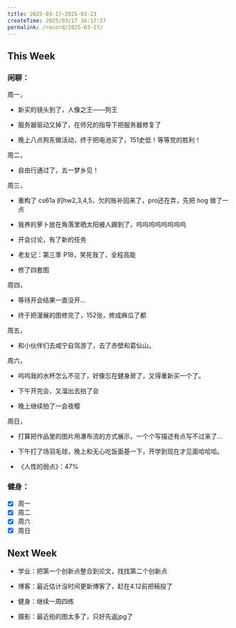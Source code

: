 ```yaml
---
title: 2025-03-17~2025-03-23
createTime: 2025/03/17 16:17:27
permalink: /record/2025-03-17/
---
```


## This Week

### 闲聊：
周一，
- 新买的镜头到了，人像之王——狗王

- 服务器驱动又掉了，在师兄的指导下把服务器修复了

- 晚上八点狗东做活动，终于把电池买了，151史低！等等党的胜利！

周二，
- 自由行通过了，五一梦乡见！

周三，
- 重构了 cs61a 的hw2,3,4,5，欠的账补回来了，pro还在弄，先把 hog 做了一点

- 我养的萝卜放在角落里晒太阳被人踢到了，呜呜呜呜呜呜呜呜

- 开会讨论，有了新的任务

- 老友记：第三季 P18，笑死我了，全程高能

- 修了四套图

周四，
- 等待开会结果一直没开...

- 终于把漫展的图修完了，152张，修成麻瓜了都

周五，
- 和小伙伴们去咸宁自驾游了，去了赤壁和葛仙山。

周六，
- 呜呜我的水杯怎么不见了，好像忘在健身房了，又得重新买一个了。

- 下午开完会，又溜出去拍了会

- 晚上继续拍了一会夜樱


周日，

- 打算把作品里的图片用瀑布流的方式展示，一个个写描述有点写不过来了...

- 下午打了场羽毛球，晚上和无心吃饭面基一下，开学到现在才见面哈哈哈。

- 《人性的弱点》：47%

### 健身：

- [x] 周一
- [x] 周二
- [x] 周六
- [x] 周日

## Next Week

- 学业：把第一个创新点整合到论文，找找第二个创新点

- 博客：最近估计没时间更新博客了，赶在4.12前把稿投了

- 健身：继续一周四练

- 摄影：最近拍的图太多了，只好先返jpg了
